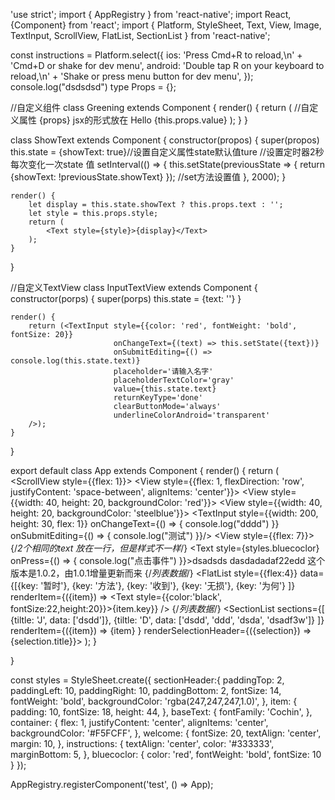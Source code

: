 'use strict';
import { AppRegistry } from 'react-native';
import React, {Component} from 'react';
import {
    Platform,
    StyleSheet,
    Text,
    View, Image, TextInput, ScrollView, FlatList, SectionList
} from 'react-native';

const instructions = Platform.select({
    ios: 'Press Cmd+R to reload,\n' +
    'Cmd+D or shake for dev menu',
    android: 'Double tap R on your keyboard to reload,\n' +
    'Shake or press menu button for dev menu',
});
console.log("dsdsdsd")
type Props = {};

//自定义组件
class Greening extends Component {
    render() {
        return (
            //自定义属性 {props} jsx的形式放在
            <Text>Hello {this.props.value}</Text>
        );
    }
}

class ShowText extends Component {
    constructor(propos) {
        super(propos)
        this.state = {showText: true}//设置自定义属性state默认值ture
        //设置定时器2秒每次变化一次state 值
        setInterval(() => {
            this.setState(previousState => {
                return {showText: !previousState.showText}
            });
            //set方法设置值
        }, 2000);
    }

    render() {
        let display = this.state.showText ? this.props.text : '';
        let style = this.props.style;
        return (
            <Text style={style}>{display}</Text>
        );
    }
}

//自定义TextView
class InputTextView extends Component {
    constructor(porps) {
        super(porps)
        this.state = {text: ''}
    }

    render() {
        return (<TextInput style={{color: 'red', fontWeight: 'bold', fontSize: 20}}
                           onChangeText={(text) => this.setState({text})}
                           onSubmitEditing={() => console.log(this.state.text)}
                           placeholder='请输入名字'
                           placeholderTextColor='gray'
                           value={this.state.text}
                           returnKeyType='done'
                           clearButtonMode='always'
                           underlineColorAndroid='transparent'
        />);
    }
}


export default class App extends Component<Props> {
    render() {
        return (
            <ScrollView style={{flex: 1}}>
                <View style={{flex: 1, flexDirection: 'row', justifyContent: 'space-between', alignItems: 'center'}}>
                    <View style={{width: 40, height: 20, backgroundColor: 'red'}}>
                    </View>
                    <View style={{width: 40, height: 20, backgroundColor: 'steelblue'}}>
                    </View>
                </View>
                <TextInput style={{width: 200, height: 30, flex: 1}} onChangeText={() => {
                    console.log("dddd")
                }} onSubmitEditing={() => {
                    console.log("测试")
                }}/>
                <View style={{flex: 7}}>
                    {/*2个相同的text 放在一行，但是样式不一样*/}
                    <Text style={styles.baseText}>
                        <Text style={styles.bluecoclor} onPress={() => {
                            console.log("点击事件")
                        }}>dsadsds</Text>
                        <Text numberOfLines={4} style={styles.welcome}>
                            dasdadadaf22edd
                        </Text>
                    </Text>
               <Text style={styles.bluecoclor}>
                   这个版本是1.0.2，由1.0.1增量更新而来
               </Text>
               <Greening value='dsdsddd'/>
               <ShowText text='喂喂喂' style={styles.bluecoclor}/>
               <InputTextView multiline={true} numberOfLines={4}
               />
                </View>
                {/*列表数据*/}
                <FlatList style={{flex:4}}
                data={[{key: '暂时'},
                {key: '方法'},
                {key: '收到'},
                {key: '无损'},
                {key: '为何'}
                ]}
                renderItem={({item}) => <Text style={{color:'black', fontSize:22,height:20}}>{item.key}</Text>}
                />
                {/*列表数据*/}
                <SectionList
                    sections={[
                        {tiltle: 'J', data: ['dsdd']},
                        {tiltle: 'D', data: ['dsdd', 'ddd', 'dsda', 'dsadf3w']}
                    ]}
                    renderItem={({item}) => <Text style={styles.item}>{item} </Text>}
                    renderSelectionHeader={({selection}) => <Text style={styles.sectionHeader}>{selection.title}</Text>}>
                </SectionList>
            </ScrollView>
        );
    }


}


const styles = StyleSheet.create({
        sectionHeader:{
        paddingTop: 2,
        paddingLeft: 10,
        paddingRight: 10,
        paddingBottom: 2,
        fontSize: 14,
        fontWeight: 'bold',
        backgroundColor: 'rgba(247,247,247,1.0)',
    },
    item: {
        padding: 10,
        fontSize: 18,
        height: 44,
    },
    baseText: {
        fontFamily: 'Cochin',
    },
    container: {
        flex: 1,
        justifyContent: 'center',
        alignItems: 'center',
        backgroundColor: '#F5FCFF',
    },
    welcome: {
        fontSize: 20,
        textAlign: 'center',
        margin: 10,
    },
    instructions: {
        textAlign: 'center',
        color: '#333333',
        marginBottom: 5,
    },
    bluecoclor: {
        color: 'red',
        fontWeight: 'bold',
        fontSize: 10
    }
});

AppRegistry.registerComponent('test', () => App);
